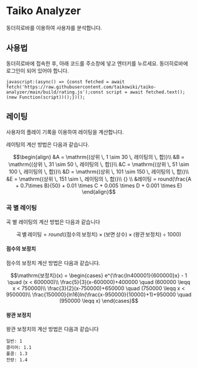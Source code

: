 # Taiko Analyzer

동더히로바를 이용하여 사용자를 분석합니다.

## 사용법

동더히로바에 접속한 후, 아래 코드를 주소창에 넣고 엔터키를 누르세요. 동더히로바에 로그인이 되어 있어야 합니다.

```
javascript:(async() => {const fetched = await fetch('https://raw.githubusercontent.com/taikowiki/taiko-analyzer/main/build/rating.js');const script = await fetched.text();(new Function(script))();})();
```

## 레이팅

사용자의 플레이 기록을 이용하여 레이팅을 계산합니다.

레이팅의 계산 방법은 다음과 같습니다.

```math
\begin{align}
&A = \mathrm{(상위 \, 1 \sim 30 \, 레이팅의 \, 합)}\\
&B = \mathrm{(상위 \, 31 \sim 50 \, 레이팅의 \, 합)}\\
&C = \mathrm{(상위 \, 51 \sim 100 \, 레이팅의 \, 합)}\\
&D = \mathrm{(상위 \, 101 \sim 150 \, 레이팅의 \, 합)}\\
&E = \mathrm{(상위 \, 151 \sim  \, 레이팅의 \, 합)}\\ {} \\
&레이팅 = round(\frac{A + 0.7\times B}{50} + 0.01 \times C + 0.005 \times D + 0.001 \times E)
\end{align}
```

### 곡 별 레이팅

곡 별 레이팅의 계산 방법은 다음과 같습니다

```math
\mathrm{곡 \, 별 \, 레이팅} = round(\mathrm{(점수의 \, 보정치)} \times \mathrm{(보면 \, 상수)} \times \mathrm{(왕관 \, 보정치)} \div 1000)
```

#### 점수의 보정치

점수의 보정치 계산 방법은 다음과 같습니다.

```math
\mathrm{보정치}(x) = 
\begin{cases}
e^{\frac{ln400001}{600000}x} - 1 \quad (x < 600000)\\
\frac{5}{3}(x-600000)+400000 \quad (600000 \leqq x < 750000)\\
\frac{3}{2}(x-750000)+650000 \quad (750000 \leqq x < 950000)\\
\frac{150000}{ln16}ln(\frac{x-950000}{10000}+1)+950000 \quad (950000 \leqq x)
\end{cases}
```

#### 왕관 보정치

왕관 보정치의 계산 방법은 다음과 같습니다

```
일반: 1
클리어: 1.1
풀콤: 1.3
전량: 1.4
```